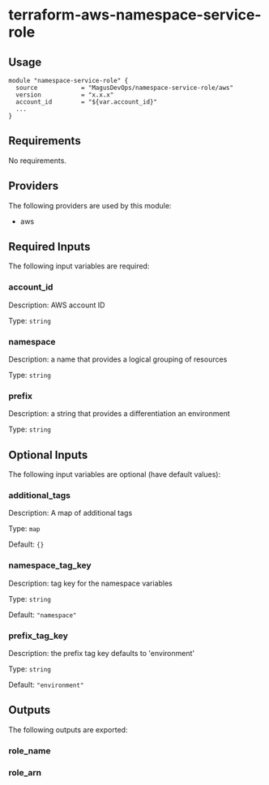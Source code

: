 # terraform-aws-namespace-service-role

## Usage
```HCL
module "namespace-service-role" {
  source            = "MagusDevOps/namespace-service-role/aws"
  version           = "x.x.x"
  account_id        = "${var.account_id}"
  ...
}
```

## Requirements

No requirements.

## Providers

The following providers are used by this module:

- aws

## Required Inputs

The following input variables are required:

### account\_id

Description: AWS account ID

Type: `string`

### namespace

Description: a name that provides a logical grouping of resources

Type: `string`

### prefix

Description: a string that provides a differentiation an environment

Type: `string`

## Optional Inputs

The following input variables are optional (have default values):

### additional\_tags

Description: A map of additional tags

Type: `map`

Default: `{}`

### namespace\_tag\_key

Description: tag key for the namespace variables

Type: `string`

Default: `"namespace"`

### prefix\_tag\_key

Description: the prefix tag key defaults to 'environment'

Type: `string`

Default: `"environment"`

## Outputs

The following outputs are exported:

### role\_name

### role\_arn

